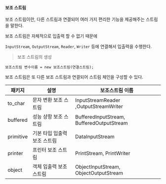 #### 보조 스트림

보조 스트림이란, 다른 스트림과 연결되어 여러 가지 편리한 기능을 제공해주는 스트림을 말한다.

보조 스트림은 자체적으로 입출력 할 수 없기 때문에

`InputStream`, `OutputStream`, `Reader`, `Writer` 등에 연결해서 입출력을 수행한다.

> 보조 스트림의 생성

`보조스트림 변수이름 = new 보조스트림(연결스트림);`

보조 스트림은 또 다른 보조 스트림과 연결되어 스트림 체인을 구성할 수 있다.

| 패키지 | 설명 | 보조스트림 이름 |
| --- | --- | --- |
| to_char | 문자 변환 보조 스트림 | InputStreamReader ,OutputStreamWriter |
| buffered | 성능 샹항 보조 스트림 | BufferedInputStream, BufferedOutputStream |
| primitive | 기본 타입 입출력 보조 스트림 | DataInputStream |
| printer | 프린터 보조 스트림 | PrintStream, PrintWriter |
| object | 객체 입출력 보조 스트림 | ObjectInputStream, ObjectOutputStream | 
